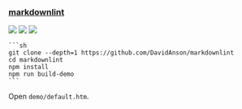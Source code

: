 ### [markdownlint](https://github.com/DavidAnson/markdownlint)

![](https://img.shields.io/github/license/DavidAnson/markdownlint?style=flat-square) ![](https://img.shields.io/github/last-commit/scillidan/markdownlint/main?label=last%20commit%20(fork)&style=flat-square) ![](https://img.shields.io/badge/Vercel-black?style=flat&logo=Vercel&logoColor=white)

````{tab} From source
```sh
git clone --depth=1 https://github.com/DavidAnson/markdownlint
cd markdownlint
npm install
npm run build-demo
```
````

Open `demo/default.htm`.